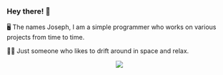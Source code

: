 ### Hey there! 👋
🖥️ The names Joseph, I am a simple programmer who works on various projects from time to time.

👨‍🚀 Just someone who likes to drift around in space and relax.


<p align="center">
  <a href= "https://ko-fi.com/Q5Q656AIC"><img src="https://ko-fi.com/img/githubbutton_sm.svg"/></a>
</p>

